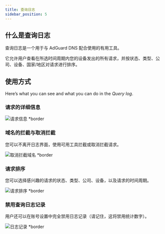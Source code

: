 ```yaml
---
title: 查询日志
sidebar_position: 5
---
```


## 什么是查询日志

查询日志是一个用于与 AdGuard DNS 配合使用的有用工具。

它允许用户查看在所选时间周期内您的设备发出的所有请求，并按状态、类型、公司、设备、国家/地区对请求进行排序。

## 使用方式

Here’s what you can see and what you can do in the _Query log_.

### 请求的详细信息

![请求信息 \*border](https://cdn.adtidy.org/content/kb/dns/private/new_dns/statistics/detailed_info.png)

### 域名的拦截与取消拦截

您可以不离开日志界面，使用可用工具拦截或取消拦截请求。

![取消拦截域名 \*border](https://cdn.adtidy.org/content/kb/dns/private/new_dns/statistics/unblock_domain.png)

### 请求排序

您可以选择感兴趣的请求的状态、类型、公司、设备，以及请求的时间周期。

![请求排序 \*border](https://cdn.adtidy.org/content/kb/dns/private/new_dns/statistics/query_sorted.png)

### 禁用查询日志记录

用户还可以在账号设置中完全禁用日志记录（请记住，这将禁用统计数字）。

![日志记录 \*border](https://cdn.adtidy.org/content/kb/dns/private/new_dns/statistics/logging.png)
